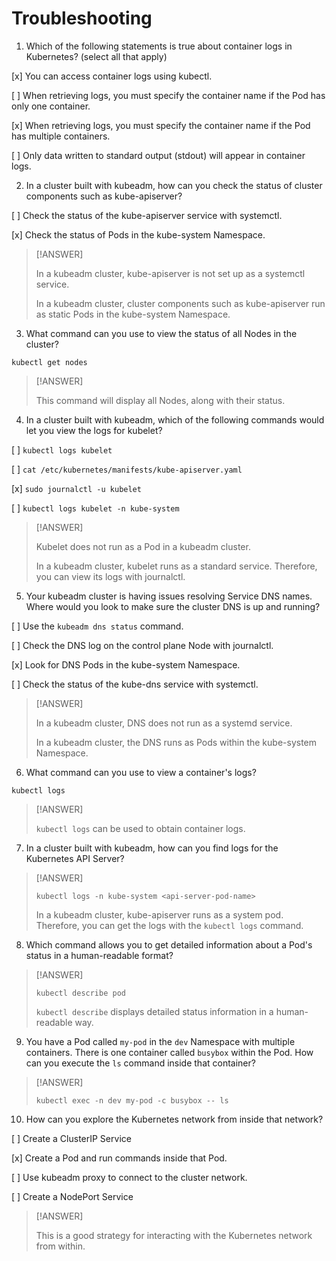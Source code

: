 # Troubleshooting

1. Which of the following statements is true about container logs in Kubernetes? (select all that apply)

[x] You can access container logs using kubectl.

[ ] When retrieving logs, you must specify the container name if the Pod has only one container.

[x] When retrieving logs, you must specify the container name if the Pod has multiple containers.

[ ] Only data written to standard output (stdout) will appear in container logs.

2. In a cluster built with kubeadm, how can you check the status of cluster components such as kube-apiserver?

[ ] Check the status of the kube-apiserver service with systemctl.

[x] Check the status of Pods in the kube-system Namespace.

> [!ANSWER]
> 
> In a kubeadm cluster, kube-apiserver is not set up as a systemctl service.
>
> In a kubeadm cluster, cluster components such as kube-apiserver run as static Pods in the kube-system Namespace.

3. What command can you use to view the status of all Nodes in the cluster?

`kubectl get nodes`

> [!ANSWER]
>
> This command will display all Nodes, along with their status.

4. In a cluster built with kubeadm, which of the following commands would let you view the logs for kubelet?

[ ] `kubectl logs kubelet`

[ ] `cat /etc/kubernetes/manifests/kube-apiserver.yaml`

[x] `sudo journalctl -u kubelet`

[ ] `kubectl logs kubelet -n kube-system`

> [!ANSWER]
>
> Kubelet does not run as a Pod in a kubeadm cluster.
> 
> In a kubeadm cluster, kubelet runs as a standard service. Therefore, you can view its logs with journalctl.

5. Your kubeadm cluster is having issues resolving Service DNS names. Where would you look to make sure the cluster DNS is up and running?

[ ] Use the `kubeadm dns status` command.

[ ] Check the DNS log on the control plane Node with journalctl.

[x] Look for DNS Pods in the kube-system Namespace.

[ ] Check the status of the kube-dns service with systemctl.

> [!ANSWER]
>
> In a kubeadm cluster, DNS does not run as a systemd service.
>
> In a kubeadm cluster, the DNS runs as Pods within the kube-system Namespace.

6. What command can you use to view a container's logs?

`kubectl logs`

> [!ANSWER]
>
> `kubectl logs` can be used to obtain container logs.

7. In a cluster built with kubeadm, how can you find logs for the Kubernetes API Server?

> [!ANSWER]
>
> `kubectl logs -n kube-system <api-server-pod-name>`
> 
> In a kubeadm cluster, kube-apiserver runs as a system pod. Therefore, you can get the logs with the `kubectl logs` command.

8. Which command allows you to get detailed information about a Pod's status in a human-readable format?

> [!ANSWER]
>
> `kubectl describe pod`
>
> `kubectl describe` displays detailed status information in a human-readable way.

9. You have a Pod called `my-pod` in the `dev` Namespace with multiple containers. There is one container called `busybox` within the Pod. How can you execute the `ls` command inside that container?

> [!ANSWER]
>
> `kubectl exec -n dev my-pod -c busybox -- ls`

10. How can you explore the Kubernetes network from inside that network?

[ ] Create a ClusterIP Service

[x] Create a Pod and run commands inside that Pod.

[ ] Use kubeadm proxy to connect to the cluster network.

[ ] Create a NodePort Service

> [!ANSWER]
>
> This is a good strategy for interacting with the Kubernetes network from within.
